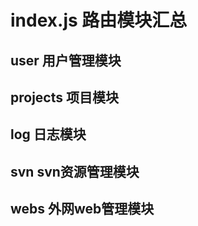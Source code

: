# index.js 路由模块汇总

## user 用户管理模块

## projects 项目模块

## log 日志模块

## svn svn资源管理模块

## webs 外网web管理模块
